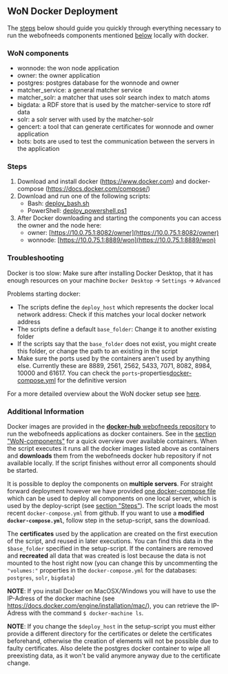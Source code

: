 ## WoN Docker Deployment

The [steps](#steps) below should guide you quickly through everything necessary to run the webofneeds components mentioned [below](#won-components) locally with docker.

### WoN components

- wonnode: the won node application
- owner: the owner application
- postgres: postgres database for the wonnode and owner
- matcher_service: a general matcher service
- matcher_solr: a matcher that uses solr search index to match atoms
- bigdata: a RDF store that is used by the matcher-service to store rdf data
- solr: a solr server with used by the matcher-solr
- gencert: a tool that can generate certificates for wonnode and owner application
- bots: bots are used to test the communication between the servers in the application

### Steps

1. Download and install docker (https://www.docker.com) and docker-compose (https://docs.docker.com/compose/)
2. Download and run one of the following scripts:
   - Bash: [deploy_bash.sh](/webofneeds/won-docker/deploy/local_image/deploy_bash.sh)
   - PowerShell: [deploy_powershell.ps1](/webofneeds/won-docker/deploy/local_image/deploy_powershell.ps1)
2. After Docker downloading and starting the components you can access the owner and the node here:
   - owner: [https://10.0.75.1:8082/owner](https://10.0.75.1:8082/owner)
   - wonnode: [https://10.0.75.1:8889/won](https://10.0.75.1:8889/won)

### Troubleshooting 

Docker is too slow: Make sure after installing Docker Desktop, that it has enough resources on your machine `Docker Desktop` -> `Settings` -> `Advanced`

Problems starting docker:

- The scripts define the `deploy_host` which represents the docker local network address: Check if this matches your local docker network address
- The scripts define a default `base_folder`: Change it to another existing folder
- If the scripts say that the `base_folder` does not exist, you might create this folder, or change the path to an existing in the script
- Make sure the ports used by the containers aren't used by anything else. Currently these are 8889, 2561, 2562, 5433, 7071, 8082, 8984, 10000 and 61617. You can check the `ports`-properties[docker-compose.yml](../webofneeds/won-docker/deploy/local_image/docker-compose.yml) for the definitive version

For a more detailed overview about the WoN docker setup see [here](/webofneeds/won-docker/README.md).

### Additional Information

Docker images are provided in the [**docker-hub** webofneeds repository](https://hub.docker.com/r/webofneeds/) to run the webofneeds applications as docker containers. See in the [section "WoN-components"](#won-components) for a quick overview over available containers. When the script executes it runs all the docker images listed above as containers and **downloads** them from the webofneeds docker hub repository if not available locally. If the script finishes without error all components should be started.

It is possible to deploy the components on **multiple servers**. For straight forward deployment however we have provided [one docker-compose file](../webofneeds/won-docker/deploy/local_image/docker-compose.yml) which can be used to deploy all components on one local server, which is used by the deploy-script (see [section "Steps"](#steps)). The script loads the most recent `docker-compose.yml` from github. If you want to use a **modified `docker-compose.yml`**, follow step in the setup-script, sans the download.

The **certificates** used by the application are created on the first execution of the script, and reused in later executions. You can find this data in the `$base_folder` specified in the setup-script. If the containers are removed and **recreated** all data that was created is lost because the data is not mounted to the host right now (you can change this by uncommenting the
`"volumes:"` properties in the `docker-compose.yml` for the databases: `postgres`, `solr`, `bigdata`)

**NOTE**: If you install Docker on MacOSX/Windows you will have to use the IP-Adress of the docker machine (see https://docs.docker.com/engine/installation/mac/), you can retrieve the IP-Adress with the command `$ docker-machine ls`.

**NOTE**: If you change the `$deploy_host` in the setup-script you must either provide a different directory for the certificates or delete the certificates beforehand, otherwise the creation of elements will not be possible due to faulty certificates. Also delete the postgres docker container to wipe all preexisting data, as it won't be valid anymore anyway due to the certificate change. 

